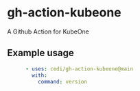 # gh-action-kubeone
A Github Action for KubeOne

## Example usage

```yaml
      - uses: cedi/gh-action-kubeone@main
        with:
          command: version
```
